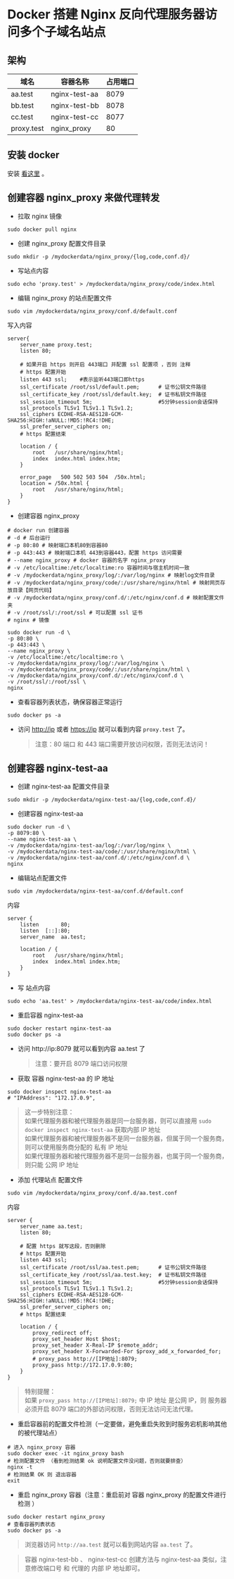 # Docker 搭建 Nginx 反向代理服务器访问多个子域名站点

## 架构

| 域名       | 容器名称      | 占用端口 |
| ---------- | ------------- | -------- |
| aa.test    | nginx-test-aa | 8079     |
| bb.test    | nginx-test-bb | 8078     |
| cc.test    | nginx-test-cc | 8077     |
| proxy.test | nginx_proxy   | 80       |

## 安装 docker

安装 [看这里](安装Docker.md) 。

## 创建容器 nginx_proxy 来做代理转发

- 拉取 nginx 镜像

```
sudo docker pull nginx
```

- 创建 nginx_proxy 配置文件目录

```
sudo mkdir -p /mydockerdata/nginx_proxy/{log,code,conf.d}/
```

- 写站点内容

```
sudo echo 'proxy.test' > /mydockerdata/nginx_proxy/code/index.html
```

- 编辑 nginx_proxy 的站点配置文件

```
sudo vim /mydockerdata/nginx_proxy/conf.d/default.conf
```

写入内容

```
server{
    server_name proxy.test;
    listen 80;

    # 如果开启 https 则开启 443端口 并配置 ssl 配置项 ，否则 注释
    # https 配置开始
    listen 443 ssl;    #表示监听443端口即https
    ssl_certificate /root/ssl/default.pem;      # 证书公钥文件路径
    ssl_certificate_key /root/ssl/default.key;  # 证书私钥文件路径
    ssl_session_timeout 5m;                     #5分钟session会话保持
    ssl_protocols TLSv1 TLSv1.1 TLSv1.2;
    ssl_ciphers ECDHE-RSA-AES128-GCM-SHA256:HIGH:!aNULL:!MD5:!RC4:!DHE;
    ssl_prefer_server_ciphers on;
    # https 配置结束

    location / {
        root   /usr/share/nginx/html;
        index  index.html index.htm;
    }

    error_page   500 502 503 504  /50x.html;
    location = /50x.html {
        root   /usr/share/nginx/html;
    }
}
```

- 创建容器 nginx_proxy

```
# docker run 创建容器
# -d # 后台运行
# -p 80:80 # 映射端口本机80到容器80
# -p 443:443 # 映射端口本机 443到容器443，配置 https 访问需要
# --name nginx_proxy # docker 容器的名字 nginx_proxy
# -v /etc/localtime:/etc/localtime:ro 容器时间与宿主机时间一致
# -v /mydockerdata/nginx_proxy/log/:/var/log/nginx # 映射log文件目录
# -v /mydockerdata/nginx_proxy/code/:/usr/share/nginx/html # 映射网页存放目录【网页代码】
# -v /mydockerdata/nginx_proxy/conf.d/:/etc/nginx/conf.d # 映射配置文件夹
# -v /root/ssl/:/root/ssl # 可以配置 ssl 证书
# nginx # 镜像

sudo docker run -d \
-p 80:80 \
-p 443:443 \
--name nginx_proxy \
-v /etc/localtime:/etc/localtime:ro \
-v /mydockerdata/nginx_proxy/log/:/var/log/nginx \
-v /mydockerdata/nginx_proxy/code/:/usr/share/nginx/html \
-v /mydockerdata/nginx_proxy/conf.d/:/etc/nginx/conf.d \
-v /root/ssl/:/root/ssl \
nginx
```

- 查看容器列表状态，确保容器正常运行

```
sudo docker ps -a
```

- 访问 [http://ip](http://ip) 或者 [https://ip](https://ip) 就可以看到内容 `proxy.test` 了。
  > 注意：80 端口 和 443 端口需要开放访问权限，否则无法访问！

## 创建容器 nginx-test-aa

- 创建 nginx-test-aa 配置文件目录

```
sudo mkdir -p /mydockerdata/nginx-test-aa/{log,code,conf.d}/
```

- 创建容器 nginx-test-aa

```
sudo docker run -d \
-p 8079:80 \
--name nginx-test-aa \
-v /mydockerdata/nginx-test-aa/log/:/var/log/nginx \
-v /mydockerdata/nginx-test-aa/code/:/usr/share/nginx/html \
-v /mydockerdata/nginx-test-aa/conf.d/:/etc/nginx/conf.d \
nginx
```

- 编辑站点配置文件

```
sudo vim /mydockerdata/nginx-test-aa/conf.d/default.conf
```

内容

```
server {
    listen       80;
    listen  [::]:80;
    server_name  aa.test;

    location / {
        root   /usr/share/nginx/html;
        index  index.html index.htm;
    }
}
```

- 写 站点内容

```
sudo echo 'aa.test' > /mydockerdata/nginx-test-aa/code/index.html
```

- 重启容器 nginx-test-aa

```
sudo docker restart nginx-test-aa
sudo docker ps -a
```

- 访问 http://ip:8079 就可以看到内容 aa.test 了

  > 注意：要开启 8079 端口访问权限

- 获取 容器 nginx-test-aa 的 IP 地址

```
sudo docker inspect nginx-test-aa
# "IPAddress": "172.17.0.9",
```

> 这一步特别注意：  
> 如果代理服务器和被代理服务器是同一台服务器，则可以直接用 `sudo docker inspect nginx-test-aa` 获取内部 IP 地址  
> 如果代理服务器和被代理服务器不是同一台服务器，但属于同一个服务商，则可以使用服务商分配的 私有 IP 地址  
> 如果代理服务器和被代理服务器不是同一台服务器，也属于同一个服务商，则只能 公网 IP 地址

- 添加 代理站点 配置文件

```
sudo vim /mydockerdata/nginx_proxy/conf.d/aa.test.conf
```

内容

```
server {
    server_name aa.test;
    listen 80;

    # 配置 https 就写这段，否则删除
    # https 配置开始
    listen 443 ssl;
    ssl_certificate /root/ssl/aa.test.pem;      # 证书公钥文件路径
    ssl_certificate_key /root/ssl/aa.test.key;  # 证书私钥文件路径
    ssl_session_timeout 5m;                     #5分钟session会话保持
    ssl_protocols TLSv1 TLSv1.1 TLSv1.2;
    ssl_ciphers ECDHE-RSA-AES128-GCM-SHA256:HIGH:!aNULL:!MD5:!RC4:!DHE;
    ssl_prefer_server_ciphers on;
    # https 配置结束

    location / {
        proxy_redirect off;
        proxy_set_header Host $host;
        proxy_set_header X-Real-IP $remote_addr;
        proxy_set_header X-Forwarded-For $proxy_add_x_forwarded_for;
        # proxy_pass http://[IP地址]:8079;
        proxy_pass http://172.17.0.9:80;
    }
}
```

> 特别提醒：  
> 如果 `proxy_pass http://[IP地址]:8079;` 中 IP 地址 是公网 IP，则 服务器必须开启 8079 端口的外部访问权限，否则无法访问无法代理。

- 重启容器前的配置文件检测（一定要做，避免重启失败到时服务宕机影响其他的被代理站点）

```
# 进入 nginx_proxy 容器
sudo docker exec -it nginx_proxy bash
# 检测配置文件 （看到检测结果 ok 说明配置文件没问题，否则就要排查）
nginx -t
# 检测结果 OK 则 退出容器
exit
```

- 重启 nginx_proxy 容器（注意：重启前对 容器 nginx_proxy 的配置文件进行检测 ）

```
sudo docker restart nginx_proxy
# 查看容器列表状态
sudo docker ps -a
```

> 浏览器访问 `http://aa.test` 就可以看到网站内容 `aa.test` 了。

> 容器 nginx-test-bb 、 nginx-test-cc 创建方法与 nginx-test-aa 类似，注意修改端口号 和 代理的 内部 IP 地址即可。

